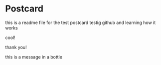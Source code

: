 Postcard
========
this is a readme file for the test postcard
testig github and learning how it works

cool!

thank you!

this is a message in a bottle

